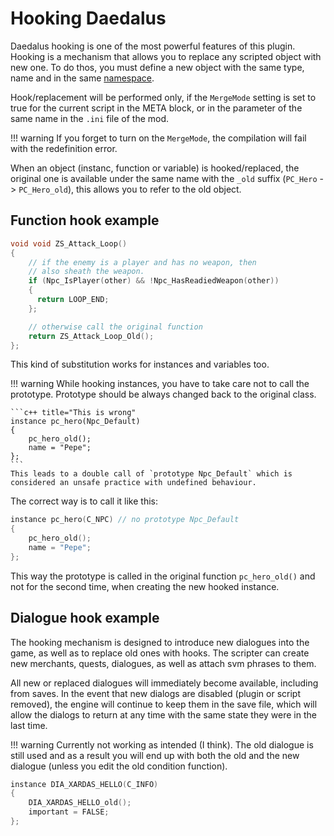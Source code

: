 # Hooking Daedalus
Daedalus hooking is one of the most powerful features of this plugin. Hooking is a mechanism that allows you to replace any scripted object with new one. To do thos, you must define a new object with the same type, name and in the same [namespace](zPE_namespaces.md).

Hook/replacement will be performed only, if the `MergeMode` setting is set to true for the current script in the META block, or in the parameter of the same name in the `.ini` file of the mod.

!!! warning
    If you forget to turn on the `MergeMode`, the compilation will fail with the redefinition error.

When an object (instanc, function or variable) is hooked/replaced, the original one is available under the same name with the `_old` suffix (`PC_Hero` -> `PC_Hero_old`), this allows you to refer to the old object.

## Function hook example
```c++
void void ZS_Attack_Loop()
{
    // if the enemy is a player and has no weapon, then
    // also sheath the weapon.
    if (Npc_IsPlayer(other) && !Npc_HasReadiedWeapon(other))
    {
      return LOOP_END;
    };

    // otherwise call the original function
    return ZS_Attack_Loop_Old();
};
```

This kind of substitution works for instances and variables too.

!!! warning
    While hooking instances, you have to take care not to call the prototype. Prototype should be always changed back to the original class.
  
    
    ```c++ title="This is wrong"
    instance pc_hero(Npc_Default)
    {
        pc_hero_old();
        name = "Pepe";
    };
    ```
    This leads to a double call of `prototype Npc_Default` which is considered an unsafe practice with undefined behaviour.

The correct way is to call it like this:
```c++
instance pc_hero(C_NPC) // no prototype Npc_Default
{
    pc_hero_old();
    name = "Pepe";
};  
```
This way the prototype is called in the original function `pc_hero_old()` and not for the second time, when creating the new hooked instance.

## Dialogue hook example

The hooking mechanism is designed to introduce new dialogues into the game, as well as to replace old ones with hooks. The scripter can create new merchants, quests, dialogues, as well as attach svm phrases to them.
  
All new or replaced dialogues will immediately become available, including from saves. In the event that new dialogs are disabled (plugin or script removed), the engine will continue to keep them in the save file, which will allow the dialogs to return at any time with the same state they were in the last time.

!!! warning
    Currently not working as intended (I think). The old dialogue is still used and as a result you will end up with both the old and the new dialogue (unless you edit the old condition function).
  
```c++
instance DIA_XARDAS_HELLO(C_INFO)
{
    DIA_XARDAS_HELLO_old();
    important = FALSE;
};
```
  